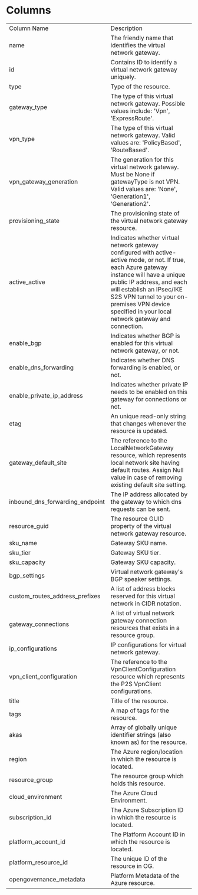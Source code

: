 # Columns  

<table>
	<tr><td>Column Name</td><td>Description</td></tr>
	<tr><td>name</td><td>The friendly name that identifies the virtual network gateway.</td></tr>
	<tr><td>id</td><td>Contains ID to identify a virtual network gateway uniquely.</td></tr>
	<tr><td>type</td><td>Type of the resource.</td></tr>
	<tr><td>gateway_type</td><td>The type of this virtual network gateway. Possible values include: &#39;Vpn&#39;, &#39;ExpressRoute&#39;.</td></tr>
	<tr><td>vpn_type</td><td>The type of this virtual network gateway. Valid values are: &#39;PolicyBased&#39;, &#39;RouteBased&#39;.</td></tr>
	<tr><td>vpn_gateway_generation</td><td>The generation for this virtual network gateway. Must be None if gatewayType is not VPN. Valid values are: &#39;None&#39;, &#39;Generation1&#39;, &#39;Generation2&#39;.</td></tr>
	<tr><td>provisioning_state</td><td>The provisioning state of the virtual network gateway resource.</td></tr>
	<tr><td>active_active</td><td>Indicates whether virtual network gateway configured with active-active mode, or not. If true, each Azure gateway instance will have a unique public IP address, and each will establish an IPsec/IKE S2S VPN tunnel to your on-premises VPN device specified in your local network gateway and connection.</td></tr>
	<tr><td>enable_bgp</td><td>Indicates whether BGP is enabled for this virtual network gateway, or not.</td></tr>
	<tr><td>enable_dns_forwarding</td><td>Indicates whether DNS forwarding is enabled, or not.</td></tr>
	<tr><td>enable_private_ip_address</td><td>Indicates whether private IP needs to be enabled on this gateway for connections or not.</td></tr>
	<tr><td>etag</td><td>An unique read-only string that changes whenever the resource is updated.</td></tr>
	<tr><td>gateway_default_site</td><td>The reference to the LocalNetworkGateway resource, which represents local network site having default routes. Assign Null value in case of removing existing default site setting.</td></tr>
	<tr><td>inbound_dns_forwarding_endpoint</td><td>The IP address allocated by the gateway to which dns requests can be sent.</td></tr>
	<tr><td>resource_guid</td><td>The resource GUID property of the virtual network gateway resource.</td></tr>
	<tr><td>sku_name</td><td>Gateway SKU name.</td></tr>
	<tr><td>sku_tier</td><td>Gateway SKU tier.</td></tr>
	<tr><td>sku_capacity</td><td>Gateway SKU capacity.</td></tr>
	<tr><td>bgp_settings</td><td>Virtual network gateway&#39;s BGP speaker settings.</td></tr>
	<tr><td>custom_routes_address_prefixes</td><td>A list of address blocks reserved for this virtual network in CIDR notation.</td></tr>
	<tr><td>gateway_connections</td><td>A list of virtual network gateway connection resources that exists in a resource group.</td></tr>
	<tr><td>ip_configurations</td><td>IP configurations for virtual network gateway.</td></tr>
	<tr><td>vpn_client_configuration</td><td>The reference to the VpnClientConfiguration resource which represents the P2S VpnClient configurations.</td></tr>
	<tr><td>title</td><td>Title of the resource.</td></tr>
	<tr><td>tags</td><td>A map of tags for the resource.</td></tr>
	<tr><td>akas</td><td>Array of globally unique identifier strings (also known as) for the resource.</td></tr>
	<tr><td>region</td><td>The Azure region/location in which the resource is located.</td></tr>
	<tr><td>resource_group</td><td>The resource group which holds this resource.</td></tr>
	<tr><td>cloud_environment</td><td>The Azure Cloud Environment.</td></tr>
	<tr><td>subscription_id</td><td>The Azure Subscription ID in which the resource is located.</td></tr>
	<tr><td>platform_account_id</td><td>The Platform Account ID in which the resource is located.</td></tr>
	<tr><td>platform_resource_id</td><td>The unique ID of the resource in OG.</td></tr>
	<tr><td>opengovernance_metadata</td><td>Platform Metadata of the Azure resource.</td></tr>
</table>